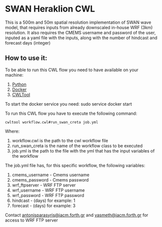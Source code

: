 # SWAN Heraklion CWL
This is a 500m and 50m spatial resolution implementation of SWAN wave model, that requires inputs from already downscaled in-house WRF (3km) resolution. 
It also requires the CMEMS username and password of the user, inputed as a yaml file with the inputs, along with the number of hindcast and forecast days (integer)
## How to use it:

To be able to run this CWL flow you need to have available on your machine:

1. [Python](https://www.python.org/)
2. [Docker](https://www.docker.com/)
3. [CWLTool](https://github.com/common-workflow-language/cwltool)

To start the docker service you need:
sudo service docker start

To run this CWL flow you have to execute the following command:

```
cwltool workflow.cwl#run_swan_creta job.yml
```

Where:

1. workflow.cwl is the path to the cwl workflow file
2. run_swan_creta is the name of the workflow class to be executed
3. job.yml is the path to the file with the yml that has the input variables of the workflow

The job.yml file has, for this specific workflow, the following variables:

1. cmems_username - Cmems username
2. cmems_password - Cmems password
3. wrf_ftpserver - WRF FTP server
4. wrf_username - WRF FTP username
5. wrf_password - WRF FTP password
6. hindcast - (days) for example: 1
7. forecast - (days) for example: 3

Contact antonisparasyris@iacm.forth.gr and vasmeth@iacm.forth.gr for access to WRF FTP server
